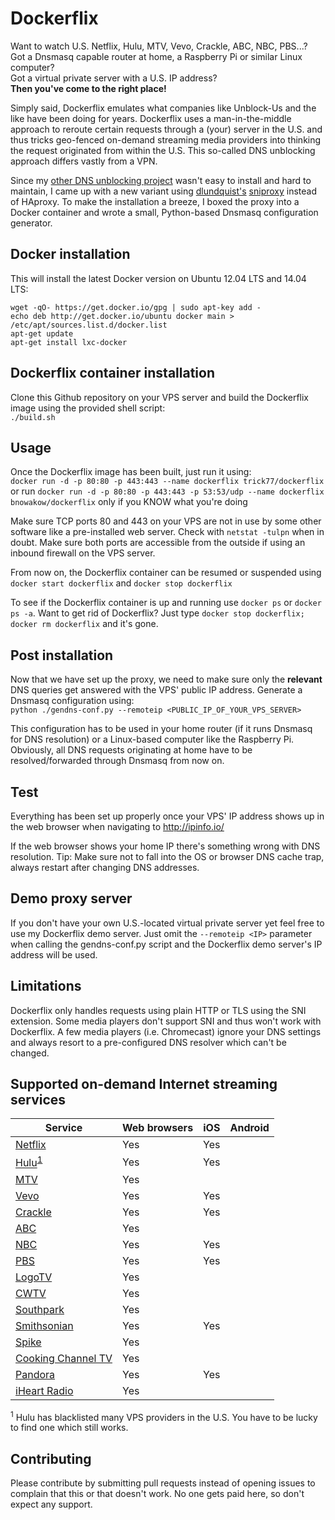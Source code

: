 Dockerflix
========

Want to watch U.S. Netflix, Hulu, MTV, Vevo, Crackle, ABC, NBC, PBS...?  
Got a Dnsmasq capable router at home, a Raspberry Pi or similar Linux computer?  
Got a virtual private server with a U.S. IP address?  
**Then you've come to the right place!**

Simply said, Dockerflix emulates what companies like Unblock-Us and the like have been doing for years. Dockerflix uses a man-in-the-middle approach to reroute certain requests through a (your) server in the U.S. and thus tricks geo-fenced on-demand streaming media providers into thinking the request originated from within the U.S. This so-called DNS unblocking approach differs vastly from a VPN.

Since my [other  DNS unblocking project](https://github.com/trick77/tunlr-style-dns-unblocking) wasn't easy to install and hard to maintain, I came up with a new variant using [dlundquist's](https://github.com/dlundquist) [sniproxy](https://github.com/dlundquist/sniproxy) instead of HAproxy. To make the installation a breeze, I boxed the proxy into a Docker container and wrote a small, Python-based Dnsmasq configuration generator.

## Docker installation

This will install the latest Docker version on Ubuntu 12.04 LTS and 14.04 LTS:

`wget -qO- https://get.docker.io/gpg | sudo apt-key add -`  
`echo deb http://get.docker.io/ubuntu docker main > /etc/apt/sources.list.d/docker.list`  
`apt-get update`  
`apt-get install lxc-docker`  

## Dockerflix container installation

Clone this Github repository on your VPS server and build the Dockerflix image using the provided shell script:  
 `./build.sh`

## Usage

Once the Dockerflix image has been built, just run it using:  
`docker run -d -p 80:80 -p 443:443 --name dockerflix trick77/dockerflix`
or run
`docker run -d -p 80:80 -p 443:443 -p 53:53/udp --name dockerflix bnowakow/dockerflix`
only if you KNOW what you're doing

Make sure TCP ports 80 and 443 on your VPS are not in use by some other software like a pre-installed web server. Check with `netstat -tulpn` when in doubt. Make sure both ports are accessible from the outside if using an inbound firewall on the VPS server.

From now on, the Dockerflix container can be resumed or suspended using `docker start dockerflix` and `docker stop dockerflix`

To see if the Dockerflix container is up and running use `docker ps` or `docker ps -a`. Want to get rid of Dockerflix? Just type `docker stop dockerflix; docker rm dockerflix` and it's gone. 

## Post installation

Now that we have set up the proxy, we need to make sure only the **relevant** DNS queries get answered with the VPS' public IP address. Generate a Dnsmasq configuration using:  
`python ./gendns-conf.py --remoteip <PUBLIC_IP_OF_YOUR_VPS_SERVER>`

This configuration has to be used in your home router (if it runs Dnsmasq for DNS resolution) or a Linux-based computer like the Raspberry Pi. Obviously, all DNS requests originating at home have to be resolved/forwarded through Dnsmasq from now on.

## Test

Everything has been set up properly once your VPS' IP address shows up in the web browser when navigating to http://ipinfo.io/

If the web browser shows your home IP there's something wrong with DNS resolution. Tip: Make sure not to fall into the OS or browser DNS cache trap, always restart after changing DNS addresses.

## Demo proxy server

If you don't have your own U.S.-located virtual private server yet feel free to use my Dockerflix demo server. Just omit the `--remoteip <IP>` parameter when calling the gendns-conf.py script and the Dockerflix demo server's IP address will be used.

## Limitations

Dockerflix only handles requests using plain HTTP or TLS using the SNI extension. Some media players don't support SNI and thus won't work with Dockerflix. A few media players (i.e. Chromecast) ignore your DNS settings and always resort to a pre-configured DNS resolver which can't be changed.

## Supported on-demand Internet streaming services 

| Service                                                         | Web browsers    | iOS | Android |
| --------------------------------------------------------------- | --------------- | --- | ------- |
| [Netflix](https://www.netflix.com/us/)                          | Yes             | Yes |         |
| [Hulu](http://www.hulu.com/)<sup>[1](#hulu)</sup>               | Yes             | Yes |         |
| [MTV](http://www.mtv.com/videos/home.jhtml)                     | Yes             |     |         |
| [Vevo](http://www.vevo.com/)                                    | Yes             | Yes |         |
| [Crackle](http://www.crackle.com/)                              | Yes             | Yes |         |
| [ABC](http://abc.go.com/)                                       | Yes             |     |         |
| [NBC](http://www.nbc.com/video/full-episodes)                   | Yes             | Yes |         |
| [PBS](http://video.pbs.org/)                                    | Yes             | Yes |         |
| [LogoTV](http://www.logotv.com/video/showall.jhtml)             | Yes             |     |         |
| [CWTV](http://www.cwtv.com/shows/)                              | Yes             |     |         |
| [Southpark](http://southpark.cc.com/)                           | Yes             |     |         |
| [Smithsonian](http://www.smithsonianchannel.com/full-episodes)  | Yes             | Yes |         |
| [Spike](http://www.spike.com/episodes)                          | Yes             |     |         |
| [Cooking Channel TV](http://www.cookingchanneltv.com/)          | Yes             |     |         |
| [Pandora](http://www.pandora.com/)                              | Yes             | Yes |         |
| [iHeart Radio](http://www.iheart.com/)                          | Yes             |     |         |

<sup><a name="hulu">1</a></sup> Hulu has blacklisted many VPS providers in the U.S. You have to be lucky to find one which still works.

## Contributing

Please contribute by submitting pull requests instead of opening issues to complain that this or that doesn't work. No one gets paid here, so don't expect any support.



